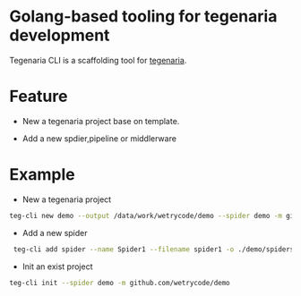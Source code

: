# Golang-based tooling for tegenaria development  

 Tegenaria CLI is a scaffolding tool for [tegenaria](https://github.com/wetrycode/tegenaria).

 # Feature

 - New a tegenaria project base on template.  

 - Add a new spdier,pipeline or middlerware

 # Example

 - New a tegenaria project
 ```bash
 teg-cli new demo --output /data/work/wetrycode/demo --spider demo -m github.com/wetrycode/demo
 ```

 - Add a new spider

 ```bash
  teg-cli add spider --name Spider1 --filename spider1 -o ./demo/spiders
```

- Init an exist project  

```bash
teg-cli init --spider demo -m github.com/wetrycode/demo
```